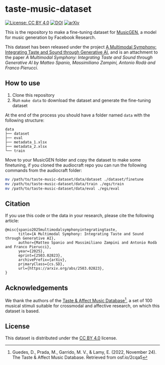 # taste-music-dataset

[![License: CC BY 4.0](https://img.shields.io/badge/License-CC%20BY%204.0-lightgrey.svg)](https://creativecommons.org/licenses/by/4.0/)
[![DOI](https://zenodo.org/badge/801652017.svg)](https://doi.org/10.5281/zenodo.14879128)
[![arXiv](https://img.shields.io/badge/arXiv-2503.02823-b31b1b.svg)](https://arxiv.org/abs/2503.02823)


This is the repository to make a fine-tuning dataset for [MusicGEN](https://github.com/facebookresearch/audiocraft/blob/main/docs/MUSICGEN.md), a model for music generation by Facebook Research.

This dataset has been released under the project [A Multimodal Symphony: Integrating Taste and Sound through Generative AI](https://osf.io/xs5jy/), and is an attachment to the paper *A Multimodal Symphony: Integrating Taste and Sound through Generative AI by Matteo Spanio, Massimiliano Zampini, Antonio Rodà and Franco Pierucci*.

## How to use

1. Clone this repository
2. Run `make data` to download the dataset and generate the fine-tuning dataset

At the end of the process you should have a folder named `data` with the following structure:
```
data
├── dataset
├── eval
├── metadata_1.xlsx
├── metadata_2.xlsx
└── train
```

Move to your MusicGEN folder and copy the dataset to make some finetuning, if you cloned the audiocraft repo you can run the following commands from the audiocraft folder:

```bash
mv /path/to/taste-music-dataset/data/dataset ./dataset/finetune
mv /path/to/taste-music-dataset/data/train ./egs/train
mv /path/to/taste-music-dataset/data/eval ./egs/eval
```

## Citation

If you use this code or the data in your research, please cite the following article:

```
@misc{spanio2025multimodalsymphonyintegratingtaste,
      title={A Multimodal Symphony: Integrating Taste and Sound through Generative AI}, 
      author={Matteo Spanio and Massimiliano Zampini and Antonio Rodà and Franco Pierucci},
      year={2025},
      eprint={2503.02823},
      archivePrefix={arXiv},
      primaryClass={cs.SD},
      url={https://arxiv.org/abs/2503.02823}, 
}
```

## Acknowledgements

We thank the authors of the [Taste & Affect Music Database](https://osf.io/2cqa5/)[^1], a set of 100 musical stimuli suitable for crossmodal and affective research, on which this dataset is based.

## License

This dataset is distributed under the [CC BY 4.0](LICENSE) license.

[^1]: Guedes, D., Prada, M., Garrido, M. V., & Lamy, E. (2022, November 24). The Taste & Affect Music Database. Retrieved from osf.io/2cqa5

